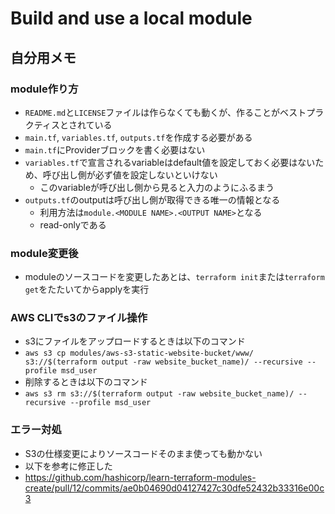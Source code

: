# Build and use a local module
## 自分用メモ
### module作り方
- `README.md`と`LICENSE`ファイルは作らなくても動くが、作ることがベストプラクティスとされている
- `main.tf`, `variables.tf`, `outputs.tf`を作成する必要がある
- `main.tf`にProviderブロックを書く必要はない
- `variables.tf`で宣言されるvariableはdefault値を設定しておく必要はないため、呼び出し側が必ず値を設定しないといけない
  - このvariableが呼び出し側から見ると入力のようにふるまう
- `outputs.tf`のoutputは呼び出し側が取得できる唯一の情報となる
  - 利用方法は`module.<MODULE NAME>.<OUTPUT NAME>`となる
  - read-onlyである

### module変更後
- moduleのソースコードを変更したあとは、`terraform init`または`terraform get`をたたいてからapplyを実行
### AWS CLIでs3のファイル操作
- s3にファイルをアップロードするときは以下のコマンド
- `aws s3 cp modules/aws-s3-static-website-bucket/www/ s3://$(terraform output -raw website_bucket_name)/ --recursive --profile msd_user`
- 削除するときは以下のコマンド
- `aws s3 rm s3://$(terraform output -raw website_bucket_name)/ --recursive --profile msd_user`
### エラー対処
- S3の仕様変更によりソースコードそのまま使っても動かない
- 以下を参考に修正した
- https://github.com/hashicorp/learn-terraform-modules-create/pull/12/commits/ae0b04690d04127427c30dfe52432b33316e00c3